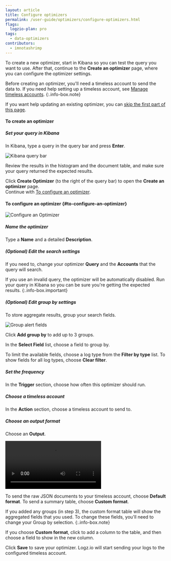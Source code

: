 ```yaml
---
layout: article
title: Configure optimizers
permalink: /user-guide/optimizers/configure-optimizers.html
flags:
  logzio-plan: pro
tags:
  - data-optimizers
contributors:
  - imnotashrimp
---
```


To create a new optimizer, start in Kibana so you can test the query you want to use. After that, continue to the **Create an optimizer** page, where you can configure the optimizer settings.

  Before creating an optimizer, you'll need a timeless account to send the data to. If you need help setting up a timeless account, see [Manage timeless accounts]({{site.baseurl}}/user-guide/accounts/manage-timeless-accounts.html).
  {:.info-box.note}

If you want help updating an existing optimizer, you can [skip the first part of this page](#to-configure-an-optimizer).

#### To create an optimizer

##### Set your query in Kibana

In Kibana, type a query in the query bar
and press **Enter**.

![Kibana query bar](https://dytvr9ot2sszz.cloudfront.net/logz-docs/kibana/kibana--query-bar.png)

Review the results in the histogram and the document table,
and make sure your query returned the expected results.

Click **Create Optimizer** (to the right of the query bar) to open the **Create an optimizer** page. <br>
Continue with [To configure an optimizer](#to-configure-an-optimizer).


#### To configure an optimizer {#to-configure-an-optimizer}

![Configure an Optimizer](https://dytvr9ot2sszz.cloudfront.net/logz-docs/alerts/alerts--configure-alert.png)

<div class="tasklist">

##### Name the optimizer

Type a **Name** and a detailed **Description**.

##### _(Optional)_ Edit the search settings

If you need to, change your optimizer **Query** and the **Accounts** that the query will search.

If you use an invalid query, the optimizer will be automatically disabled.
Run your query in Kibana so you can be sure you're getting the expected results.
{:.info-box.important}

##### _(Optional)_ Edit group by settings

To store aggregate results, group your search fields.

![Group alert fields](https://dytvr9ot2sszz.cloudfront.net/logz-docs/alerts/alerts--group-by.png)

Click **Add group by** to add up to 3 groups.

In the **Select Field** list,
choose a field to group by.

To limit the available fields,
choose a log type from the **Filter by type** list.
To show fields for all log types,
choose **Clear filter**.

##### Set the frequency

In the **Trigger** section, choose how often this optimizer should run.

##### Choose a timeless account

In the **Action** section, choose a timeless account to send to.

##### Choose an output format

Choose an **Output**.

<video autoplay loop>
    <source src="{{site.baseurl}}/videos/alerts/alerts--custom-format.mp4" type="video/mp4" />
</video>

To send the raw JSON documents to your timeless account, choose **Default format**.
To send a summary table, choose **Custom format**.

  If you added any groups (in step 3), the custom format table will show the aggregated fields that you used. To change these fields, you'll need to change your Group by selection.
  {:.info-box.note}

If you choose **Custom format**, click <i class="li li-plus"></i> to add a column to the table, and then choose a field to show in the new column.

Click **Save** to save your optimizer. Logz.io will start sending your logs to the configured timeless account.

</div>
